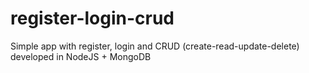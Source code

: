 # register-login-crud
Simple app with register, login and CRUD (create-read-update-delete) developed in NodeJS + MongoDB

